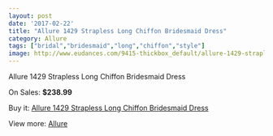 ```yaml
---
layout: post
date: '2017-02-22'
title: "Allure 1429 Strapless Long Chiffon Bridesmaid Dress"
category: Allure 
tags: ["bridal","bridesmaid","long","chiffon","style"]
image: http://www.eudances.com/9415-thickbox_default/allure-1429-strapless-long-chiffon-bridesmaid-dress.jpg
---
```

Allure 1429 Strapless Long Chiffon Bridesmaid Dress

On Sales: **$238.99**
<a href="https://www.eudances.com/en/allure/3137-allure-1429-strapless-long-chiffon-bridesmaid-dress.html"><amp-img layout="responsive" width="600" height="600" src="//www.eudances.com/9415-thickbox_default/allure-1429-strapless-long-chiffon-bridesmaid-dress.jpg" alt="Allure 1429 Strapless Long Chiffon Bridesmaid Dress 0" /></a>
<a href="https://www.eudances.com/en/allure/3137-allure-1429-strapless-long-chiffon-bridesmaid-dress.html"><amp-img layout="responsive" width="600" height="600" src="//www.eudances.com/9418-thickbox_default/allure-1429-strapless-long-chiffon-bridesmaid-dress.jpg" alt="Allure 1429 Strapless Long Chiffon Bridesmaid Dress 1" /></a>
<a href="https://www.eudances.com/en/allure/3137-allure-1429-strapless-long-chiffon-bridesmaid-dress.html"><amp-img layout="responsive" width="600" height="600" src="//www.eudances.com/9417-thickbox_default/allure-1429-strapless-long-chiffon-bridesmaid-dress.jpg" alt="Allure 1429 Strapless Long Chiffon Bridesmaid Dress 2" /></a>
<a href="https://www.eudances.com/en/allure/3137-allure-1429-strapless-long-chiffon-bridesmaid-dress.html"><amp-img layout="responsive" width="600" height="600" src="//www.eudances.com/9416-thickbox_default/allure-1429-strapless-long-chiffon-bridesmaid-dress.jpg" alt="Allure 1429 Strapless Long Chiffon Bridesmaid Dress 3" /></a>

Buy it: [Allure 1429 Strapless Long Chiffon Bridesmaid Dress](https://www.eudances.com/en/allure/3137-allure-1429-strapless-long-chiffon-bridesmaid-dress.html "Allure 1429 Strapless Long Chiffon Bridesmaid Dress")

View more: [Allure ](https://www.eudances.com/en/53-allure "Allure ")